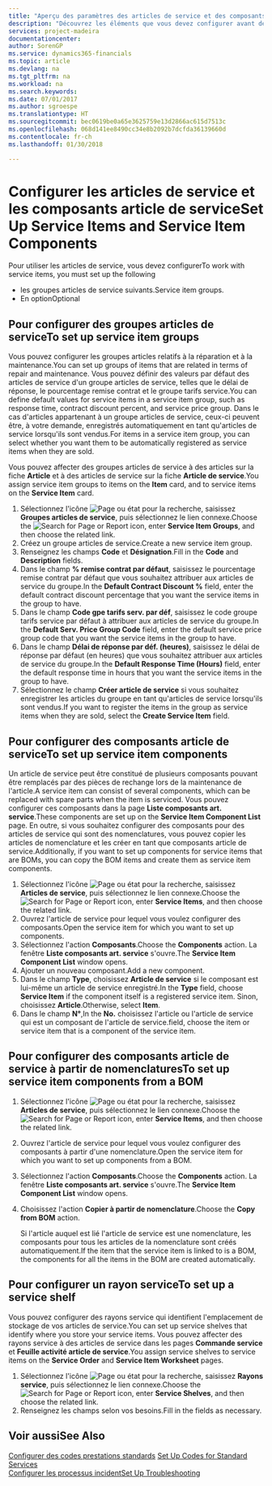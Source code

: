```yaml
---
title: "Aperçu des paramètres des articles de service et des composants article de service | Microsoft Docs"
description: "Découvrez les éléments que vous devez configurer avant de pouvoir utiliser des articles de service, notamment les valeurs par défaut telles que le délai de réponse, le pourcentage remise contrat et le groupe tarifs service."
services: project-madeira
documentationcenter: 
author: SorenGP
ms.service: dynamics365-financials
ms.topic: article
ms.devlang: na
ms.tgt_pltfrm: na
ms.workload: na
ms.search.keywords: 
ms.date: 07/01/2017
ms.author: sgroespe
ms.translationtype: HT
ms.sourcegitcommit: bec0619be0a65e3625759e13d2866ac615d7513c
ms.openlocfilehash: 068d141ee8490cc34e8b2092b7dcfda36139660d
ms.contentlocale: fr-ch
ms.lasthandoff: 01/30/2018

---
```

# <a name="set-up-service-items-and-service-item-components"></a><span data-ttu-id="ed8dd-103">Configurer les articles de service et les composants article de service</span><span class="sxs-lookup"><span data-stu-id="ed8dd-103">Set Up Service Items and Service Item Components</span></span>
<span data-ttu-id="ed8dd-104">Pour utiliser les articles de service, vous devez configurer</span><span class="sxs-lookup"><span data-stu-id="ed8dd-104">To work with service items, you must set up the following</span></span>

* <span data-ttu-id="ed8dd-105">les groupes articles de service suivants.</span><span class="sxs-lookup"><span data-stu-id="ed8dd-105">Service item groups.</span></span> 
* <span data-ttu-id="ed8dd-106">En option</span><span class="sxs-lookup"><span data-stu-id="ed8dd-106">Optional</span></span>

## <a name="to-set-up-service-item-groups"></a><span data-ttu-id="ed8dd-107">Pour configurer des groupes articles de service</span><span class="sxs-lookup"><span data-stu-id="ed8dd-107">To set up service item groups</span></span>
<span data-ttu-id="ed8dd-108">Vous pouvez configurer les groupes articles relatifs à la réparation et à la maintenance.</span><span class="sxs-lookup"><span data-stu-id="ed8dd-108">You can set up groups of items that are related in terms of repair and maintenance.</span></span> <span data-ttu-id="ed8dd-109">Vous pouvez définir des valeurs par défaut des articles de service d'un groupe articles de service, telles que le délai de réponse, le pourcentage remise contrat et le groupe tarifs service.</span><span class="sxs-lookup"><span data-stu-id="ed8dd-109">You can define default values for service items in a service item group, such as response time, contract discount percent, and service price group.</span></span> <span data-ttu-id="ed8dd-110">Dans le cas d'articles appartenant à un groupe articles de service, ceux-ci peuvent être, à votre demande, enregistrés automatiquement en tant qu'articles de service lorsqu'ils sont vendus.</span><span class="sxs-lookup"><span data-stu-id="ed8dd-110">For items in a service item group, you can select whether you want them to be automatically registered as service items when they are sold.</span></span>  
  
<span data-ttu-id="ed8dd-111">Vous pouvez affecter des groupes articles de service à des articles sur la fiche **Article** et à des articles de service sur la fiche **Article de service**.</span><span class="sxs-lookup"><span data-stu-id="ed8dd-111">You assign service item groups to items on the **Item** card, and to service items on the **Service Item** card.</span></span>  
  
1. <span data-ttu-id="ed8dd-112">Sélectionnez l'icône ![Page ou état pour la recherche](media/ui-search/search_small.png "Page ou état pour la recherche"), saisissez **Groupes articles de service**, puis sélectionnez le lien connexe.</span><span class="sxs-lookup"><span data-stu-id="ed8dd-112">Choose the ![Search for Page or Report](media/ui-search/search_small.png "Search for Page or Report icon") icon, enter **Service Item Groups**, and then choose the related link.</span></span>  
2. <span data-ttu-id="ed8dd-113">Créez un groupe articles de service.</span><span class="sxs-lookup"><span data-stu-id="ed8dd-113">Create a new service item group.</span></span>  
3. <span data-ttu-id="ed8dd-114">Renseignez les champs **Code** et **Désignation**.</span><span class="sxs-lookup"><span data-stu-id="ed8dd-114">Fill in the **Code** and **Description** fields.</span></span>  
4. <span data-ttu-id="ed8dd-115">Dans le champ **% remise contrat par défaut**, saisissez le pourcentage remise contrat par défaut que vous souhaitez attribuer aux articles de service du groupe.</span><span class="sxs-lookup"><span data-stu-id="ed8dd-115">In the **Default Contract Discount %** field, enter the default contract discount percentage that you want the service items in the group to have.</span></span>  
5. <span data-ttu-id="ed8dd-116">Dans le champ **Code gpe tarifs serv. par déf**, saisissez le code groupe tarifs service par défaut à attribuer aux articles de service du groupe.</span><span class="sxs-lookup"><span data-stu-id="ed8dd-116">In the **Default Serv. Price Group Code** field, enter the default service price group code that you want the service items in the group to have.</span></span>  
6. <span data-ttu-id="ed8dd-117">Dans le champ **Délai de réponse par déf. (heures)**, saisissez le délai de réponse par défaut (en heures) que vous souhaitez attribuer aux articles de service du groupe.</span><span class="sxs-lookup"><span data-stu-id="ed8dd-117">In the **Default Response Time (Hours)** field, enter the default response time in hours that you want the service items in the group to have.</span></span>  
7. <span data-ttu-id="ed8dd-118">Sélectionnez le champ **Créer article de service** si vous souhaitez enregistrer les articles du groupe en tant qu'articles de service lorsqu'ils sont vendus.</span><span class="sxs-lookup"><span data-stu-id="ed8dd-118">If you want to register the items in the group as service items when they are sold, select the **Create Service Item** field.</span></span>  

## <a name="to-set-up-service-item-components"></a><span data-ttu-id="ed8dd-119">Pour configurer des composants article de service</span><span class="sxs-lookup"><span data-stu-id="ed8dd-119">To set up service item components</span></span>
<span data-ttu-id="ed8dd-120">Un article de service peut être constitué de plusieurs composants pouvant être remplacés par des pièces de rechange lors de la maintenance de l'article.</span><span class="sxs-lookup"><span data-stu-id="ed8dd-120">A service item can consist of several components, which can be replaced with spare parts when the item is serviced.</span></span> <span data-ttu-id="ed8dd-121">Vous pouvez configurer ces composants dans la page **Liste composants art. service**.</span><span class="sxs-lookup"><span data-stu-id="ed8dd-121">These components are set up on the **Service Item Component List** page.</span></span> <span data-ttu-id="ed8dd-122">En outre, si vous souhaitez configurer des composants pour des articles de service qui sont des nomenclatures, vous pouvez copier les articles de nomenclature et les créer en tant que composants article de service.</span><span class="sxs-lookup"><span data-stu-id="ed8dd-122">Additionally, if you want to set up components for service items that are BOMs, you can copy the BOM items and create them as service item components.</span></span> 
  
1. <span data-ttu-id="ed8dd-123">Sélectionnez l'icône ![Page ou état pour la recherche](media/ui-search/search_small.png "Page ou état pour la recherche"), saisissez **Articles de service**, puis sélectionnez le lien connexe.</span><span class="sxs-lookup"><span data-stu-id="ed8dd-123">Choose the ![Search for Page or Report](media/ui-search/search_small.png "Search for Page or Report icon") icon, enter **Service Items**, and then choose the related link.</span></span> 
2. <span data-ttu-id="ed8dd-124">Ouvrez l'article de service pour lequel vous voulez configurer des composants.</span><span class="sxs-lookup"><span data-stu-id="ed8dd-124">Open the service item for which you want to set up components.</span></span>  
3. <span data-ttu-id="ed8dd-125">Sélectionnez l'action **Composants**.</span><span class="sxs-lookup"><span data-stu-id="ed8dd-125">Choose the **Components** action.</span></span> <span data-ttu-id="ed8dd-126">La fenêtre **Liste composants art. service** s'ouvre.</span><span class="sxs-lookup"><span data-stu-id="ed8dd-126">The **Service Item Component List** window opens.</span></span>  
4. <span data-ttu-id="ed8dd-127">Ajouter un nouveau composant.</span><span class="sxs-lookup"><span data-stu-id="ed8dd-127">Add a new component.</span></span>  
5. <span data-ttu-id="ed8dd-128">Dans le champ **Type**, choisissez **Article de service** si le composant est lui-même un article de service enregistré.</span><span class="sxs-lookup"><span data-stu-id="ed8dd-128">In the **Type** field, choose **Service Item** if the component itself is a registered service item.</span></span> <span data-ttu-id="ed8dd-129">Sinon, choisissez **Article**.</span><span class="sxs-lookup"><span data-stu-id="ed8dd-129">Otherwise, select **Item**.</span></span>  
6. <span data-ttu-id="ed8dd-130">Dans le champ **N°**,</span><span class="sxs-lookup"><span data-stu-id="ed8dd-130">In the **No.**</span></span> <span data-ttu-id="ed8dd-131">choisissez l'article ou l'article de service qui est un composant de l'article de service.</span><span class="sxs-lookup"><span data-stu-id="ed8dd-131">field, choose the item or service item that is a component of the service item.</span></span>  

## <a name="to-set-up-service-item-components-from-a-bom"></a><span data-ttu-id="ed8dd-132">Pour configurer des composants article de service à partir de nomenclatures</span><span class="sxs-lookup"><span data-stu-id="ed8dd-132">To set up service item components from a BOM</span></span>
1.  <span data-ttu-id="ed8dd-133">Sélectionnez l'icône ![Page ou état pour la recherche](media/ui-search/search_small.png "Page ou état pour la recherche"), saisissez **Articles de service**, puis sélectionnez le lien connexe.</span><span class="sxs-lookup"><span data-stu-id="ed8dd-133">Choose the ![Search for Page or Report](media/ui-search/search_small.png "Search for Page or Report icon") icon, enter **Service Items**, and then choose the related link.</span></span>  
2. <span data-ttu-id="ed8dd-134">Ouvrez l'article de service pour lequel vous voulez configurer des composants à partir d'une nomenclature.</span><span class="sxs-lookup"><span data-stu-id="ed8dd-134">Open the service item for which you want to set up components from a BOM.</span></span>  
3. <span data-ttu-id="ed8dd-135">Sélectionnez l'action **Composants**.</span><span class="sxs-lookup"><span data-stu-id="ed8dd-135">Choose the **Components** action.</span></span> <span data-ttu-id="ed8dd-136">La fenêtre **Liste composants art. service** s'ouvre.</span><span class="sxs-lookup"><span data-stu-id="ed8dd-136">The **Service Item Component List** window opens.</span></span>  
4. <span data-ttu-id="ed8dd-137">Choisissez l'action **Copier à partir de nomenclature**.</span><span class="sxs-lookup"><span data-stu-id="ed8dd-137">Choose the **Copy from BOM** action.</span></span>  
  
    <span data-ttu-id="ed8dd-138">Si l'article auquel est lié l'article de service est une nomenclature, les composants pour tous les articles de la nomenclature sont créés automatiquement.</span><span class="sxs-lookup"><span data-stu-id="ed8dd-138">If the item that the service item is linked to is a BOM, the components for all the items in the BOM are created automatically.</span></span>  

## <a name="to-set-up-a-service-shelf"></a><span data-ttu-id="ed8dd-139">Pour configurer un rayon service</span><span class="sxs-lookup"><span data-stu-id="ed8dd-139">To set up a service shelf</span></span>
<span data-ttu-id="ed8dd-140">Vous pouvez configurer des rayons service qui identifient l'emplacement de stockage de vos articles de service.</span><span class="sxs-lookup"><span data-stu-id="ed8dd-140">You can set up service shelves that identify where you store your service items.</span></span> <span data-ttu-id="ed8dd-141">Vous pouvez affecter des rayons service à des articles de service dans les pages **Commande service** et **Feuille activité article de service**.</span><span class="sxs-lookup"><span data-stu-id="ed8dd-141">You assign service shelves to service items on the **Service Order** and **Service Item Worksheet** pages.</span></span>  
  
1. <span data-ttu-id="ed8dd-142">Sélectionnez l'icône ![Page ou état pour la recherche](media/ui-search/search_small.png "Page ou état pour la recherche"), saisissez **Rayons service**, puis sélectionnez le lien connexe.</span><span class="sxs-lookup"><span data-stu-id="ed8dd-142">Choose the ![Search for Page or Report](media/ui-search/search_small.png "Search for Page or Report icon") icon, enter **Service Shelves**, and then choose the related link.</span></span>
2. <span data-ttu-id="ed8dd-143">Renseignez les champs selon vos besoins.</span><span class="sxs-lookup"><span data-stu-id="ed8dd-143">Fill in the fields as necessary.</span></span>

## <a name="see-also"></a><span data-ttu-id="ed8dd-144">Voir aussi</span><span class="sxs-lookup"><span data-stu-id="ed8dd-144">See Also</span></span>
<span data-ttu-id="ed8dd-145">[Configurer des codes prestations standards](service-how-setup-service-coding.md) </span><span class="sxs-lookup"><span data-stu-id="ed8dd-145">[Set Up Codes for Standard Services](service-how-setup-service-coding.md) </span></span>  
[<span data-ttu-id="ed8dd-146">Configurer les processus incident</span><span class="sxs-lookup"><span data-stu-id="ed8dd-146">Set Up Troubleshooting</span></span>](service-how-setup-troubleshooting.md)
